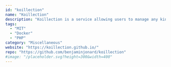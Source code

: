 ```yaml
---
id: "koillection"
name: "Koillection"
description: "Koillection is a service allowing users to manage any kind of collections."
tags:
  - "MIT"
  - "Docker"
  - "PHP"
category: "Miscellaneous"
website: "https://koillection.github.io/"
repo: "https://github.com/benjaminjonard/koillection"
#image: "/placeholder.svg?height=300&width=400"
---
```


